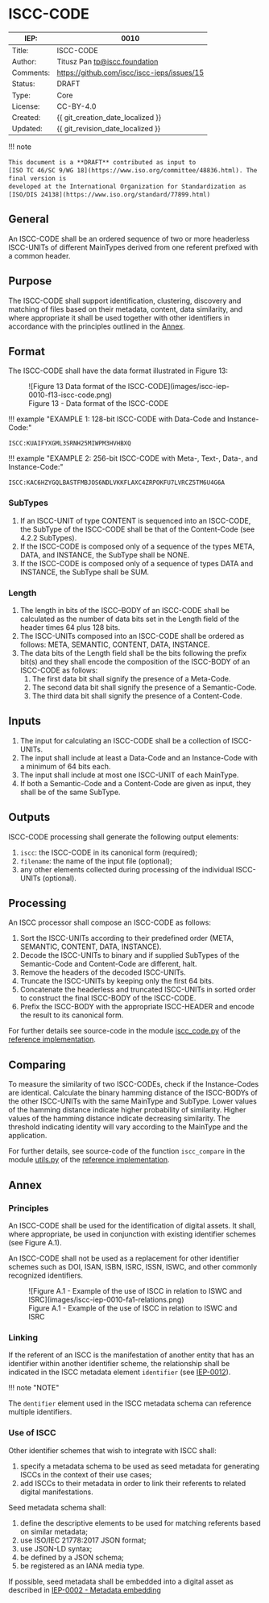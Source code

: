 # ISCC-CODE

| IEP:      | 0010                                        |
|-----------|---------------------------------------------|
| Title:    | ISCC-CODE                                   |
| Author:   | Titusz Pan <tp@iscc.foundation>             |
| Comments: | https://github.com/iscc/iscc-ieps/issues/15 |
| Status:   | DRAFT                                       |
| Type:     | Core                                        |
| License:  | CC-BY-4.0                                   |
| Created:  | {{ git_creation_date_localized }}           |
| Updated:  | {{ git_revision_date_localized }}           |

!!! note

    This document is a **DRAFT** contributed as input to 
    [ISO TC 46/SC 9/WG 18](https://www.iso.org/committee/48836.html). The final version is 
    developed at the International Organization for Standardization as
    [ISO/DIS 24138](https://www.iso.org/standard/77899.html)

## General

An ISCC-CODE shall be an ordered sequence of two or more headerless ISCC-UNITs of different 
MainTypes derived from one referent prefixed with a common header.

## Purpose

The ISCC-CODE shall support identification, clustering, discovery and matching of files based on 
their metadata, content, data similarity, and where appropriate it shall be used together with 
other identifiers in accordance with the principles outlined in the [Annex](#8-annex).

## Format

The ISCC-CODE shall have the data format illustrated in Figure 13:

<figure markdown>
  ![Figure 13 Data format of the ISCC-CODE](images/iscc-iep-0010-f13-iscc-code.png)
  <figcaption>Figure 13 - Data format of the ISCC-CODE</figcaption>
</figure>

!!! example "EXAMPLE 1: 128-bit ISCC-CODE with Data-Code and Instance-Code:"

    ISCC:KUAIFYXGML3SRNH25MIWPM3HVHBXQ

!!! example "EXAMPLE 2: 256-bit ISCC-CODE with Meta-, Text-, Data-, and Instance-Code:"

    ISCC:KAC6HZYGQLBASTFMBJOS6NDLVKKFLAXC4ZRPOKFU7LVRCZ5TM6U4G6A

### SubTypes

1. If an ISCC-UNIT of type CONTENT is sequenced into an ISCC-CODE, the SubType of the ISCC-CODE shall be that of the Content-Code (see 4.2.2 SubTypes).
2. If the ISCC-CODE is composed only of a sequence of the types META, DATA, and INSTANCE, the SubType shall be NONE.
3. If the ISCC-CODE is composed only of a sequence of types DATA and INSTANCE, the SubType shall be SUM.

### Length

1. The length in bits of the ISCC–BODY of an ISCC-CODE shall be calculated as the number of data bits set in the Length field of the header times 64 plus 128 bits.
2. The ISCC-UNITs composed into an ISCC-CODE shall be ordered as follows: META, SEMANTIC, CONTENT, DATA, INSTANCE.
3. The data bits of the Length field shall be the bits following the prefix bit(s) and they shall encode the composition of the ISCC-BODY of an ISCC-CODE as follows:
    1. The first data bit shall signify the presence of a Meta-Code.
    2. The second data bit shall signify the presence of a Semantic-Code.
    3. The third data bit shall signify the presence of a Content-Code.

## Inputs

1. The input for calculating an ISCC-CODE shall be a collection of ISCC-UNITs.
2. The input shall include at least a Data-Code and an Instance-Code with a minimum of 64 bits each.
3. The input shall include at most one ISCC-UNIT of each MainType.
4. If both a Semantic-Code and a Content-Code are given as input, they shall be of the same SubType.

## Outputs

ISCC-CODE processing shall generate the following output elements:

1. `iscc`: the ISCC-CODE in its canonical form (required);
2. `filename`: the name of the input file (optional);
3. any other elements collected during processing of the individual ISCC-UNITs (optional).

## Processing

An ISCC processor shall compose an ISCC-CODE as follows:

1. Sort the ISCC-UNITs according to their predefined order (META, SEMANTIC, CONTENT, DATA, INSTANCE).
2. Decode the ISCC-UNITs to binary and if supplied SubTypes of the Semantic-Code and Content-Code are different, halt.
3. Remove the headers of the decoded ISCC-UNITs.
4. Truncate the ISCC-UNITs by keeping only the first 64 bits.
5. Concatenate the headerless and truncated ISCC-UNITs in sorted order to construct the final ISCC-BODY of the ISCC-CODE.
6. Prefix the ISCC-BODY with the appropriate ISCC-HEADER and encode the result to its canonical form.

For further details see source-code in the module 
[iscc_code.py](https://github.com/iscc/iscc-core/blob/main/iscc_core/iscc_code.py) of the 
[reference implementation](https://github.com/iscc/iscc-core).

## Comparing

To measure the similarity of two ISCC-CODEs, check if the Instance-Codes are identical. Calculate 
the binary hamming distance of the ISCC-BODYs of the other ISCC-UNITs with the same MainType and 
SubType. Lower values of the hamming distance indicate higher probability of similarity. Higher 
values of the hamming distance indicate decreasing similarity. The threshold indicating identity 
will vary according to the MainType and the application.

For further details, see source-code of the function `iscc_compare` in the module 
[utils.py](https://github.com/iscc/iscc-core/blob/main/iscc_core/utils.py) of the
[reference implementation](https://github.com/iscc/iscc-core).

## Annex

### Principles

An ISCC-CODE shall be used for the identification of digital assets. It shall, where appropriate, 
be used in conjunction with existing identifier schemes (see Figure A.1).

An ISCC-CODE shall not be used as a replacement for other identifier schemes such as DOI, ISAN, 
ISBN, ISRC, ISSN, ISWC, and other commonly recognized identifiers.

<figure markdown>
  ![Figure A.1 - Example of the use of ISCC in relation to ISWC and ISRC](images/iscc-iep-0010-fa1-relations.png)
  <figcaption>Figure A.1 - Example of the use of ISCC in relation to ISWC and ISRC</figcaption>
</figure>

### Linking

If the referent of an ISCC is the manifestation of another entity that has an identifier within 
another identifier scheme, the relationship shall be indicated in the ISCC metadata element 
`identifier` (see [IEP-0012](iep-0012.md)).

!!! note "NOTE"

The `dentifier` element used in the ISCC metadata schema can reference multiple identifiers.

### Use of ISCC

Other identifier schemes that wish to integrate with ISCC shall:

1. specify a metadata schema to be used as seed metadata for generating ISCCs in the context of their use cases;
2. add ISCCs to their metadata in order to link their referents to related digital manifestations.

Seed metadata schema shall:

1. define the descriptive elements to be used for matching referents based on similar metadata;
2. use ISO/IEC 21778:2017 JSON format;
3. use JSON-LD syntax;
4. be defined by a JSON schema;
5. be registered as an IANA media type.

If possible, seed metadata shall be embedded into a digital asset as described in
[IEP-0002 - Metadata embedding](iep-0002.md#7-metadata-embedding) 




